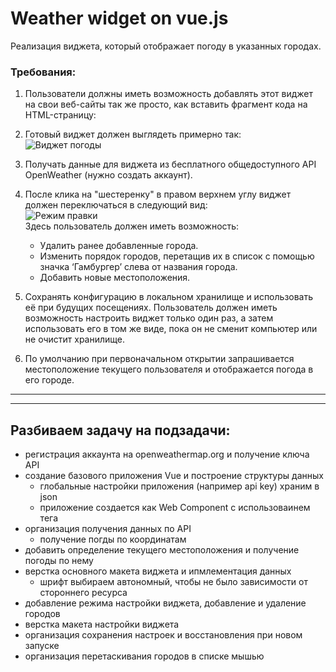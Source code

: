 # Weather widget on vue.js
Реализация виджета, который отображает погоду в указанных городах.
### Требования:
1. Пользователи должны иметь возможность добавлять этот виджет на свои веб-сайты так же просто, как вставить фрагмент кода на HTML-страницу:  
    > <weather-widget /> <script type="text/javascript" src="{URL to the app}"></script>

2. Готовый виджет должен выглядеть примерно так:  
![Виджет погоды](https://i.imgur.com/R29r0I9.png "Виджет погоды")

3. Получать данные для виджета из бесплатного общедоступного API OpenWeather (нужно создать аккаунт).

4. После клика на "шестеренку" в правом верхнем углу виджет должен переключаться в следующий вид:  
![Режим правки](https://i.imgur.com/F0pYjsd.png "Режим правки")  
Здесь пользователь должен иметь возможность:
    * Удалить ранее добавленные города.
    * Изменить порядок городов, перетащив их в список с помощью значка ‘Гамбургер’ слева от названия города.
    * Добавить новые местоположения.

5. Сохранять конфигурацию в локальном хранилище и использовать её при будущих посещениях. Пользователь должен иметь возможность настроить виджет только один раз, а затем использовать его в том же виде, пока он не сменит компьютер или не очистит хранилище.

6. По умолчанию при первоначальном открытии запрашивается местоположение текущего пользователя и отображается погода в его городе.
---
---
## Разбиваем задачу на подзадачи:
- регистрация аккаунта на openweathermap.org и получение ключа API
- создание базового приложения Vue и построение структуры данных
  - глобальные настройки приложения (например api key) храним в json
  - приложение создается как Web Component с использоваинем тега <weather-widget/>
- организация получения данных по API
  - получение погды по координатам
- добавить определение текущего местоположения и получение погоды по нему
- верстка основного макета виджета и ипмлементация данных
  - шрифт выбираем автономный, чтобы не было зависимости от стороннего ресурса
- добавление режима настройки виджета, добавление и удаление городов
- верстка макета настройки виджета
- организация сохранения настроек и восстановления при новом запуске
- организация перетаскивания городов в списке мышью
